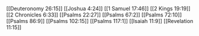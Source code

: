 [[Deuteronomy 26:15]]
[[Joshua 4:24]]
[[1 Samuel 17:46]]
[[2 Kings 19:19]]
[[2 Chronicles 6:33]]
[[Psalms 22:27]]
[[Psalms 67:2]]
[[Psalms 72:10]]
[[Psalms 86:9]]
[[Psalms 102:15]]
[[Psalms 117:1]]
[[Isaiah 11:9]]
[[Revelation 11:15]]
